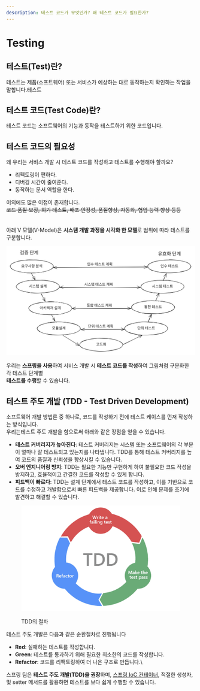 ```yaml
---
description: 테스트 코드가 무엇인가? 왜 테스트 코드가 필요한가?
---
```


# Testing

## **테스트(Test)란?** <a href="#what-is-test" id="what-is-test"></a>

테스트는 제품(소프트웨어) 또는 서비스가 예상하는 대로 동작하는지 확인하는 작업을 말합니다.테스트



## **테스트 코드(Test Code)란?** <a href="#what-is-test-code" id="what-is-test-code"></a>

테스트 코드는 소프트웨어의 기능과 동작을 테스트하기 위한 코드입니다.



## **테스트 코드의 필요성** <a href="#needs-for-test-code" id="needs-for-test-code"></a>

왜 우리는 서비스 개발 시 테스트 코드를 작성하고 테스트를 수행해야 할까요?

* 리펙토링이 편하다.
* 디버깅 시간이 줄여준다.
* 동작하는 문서 역할을 한다.

이외에도 많은 이점이 존재합니다. \
~~코드 품질 보장, 회기 테스트, 배포 안정성, 품질향상, 자동화, 협업 능력 향상 등등~~ \
\
\
아래 V 모델(V-Model)은 **시스템 개발 과정을 시각화 한 모델**로 범위에 따라 테스트를 구분합니다.

<img src="../.gitbook/assets/file.excalidraw.svg" alt="생명주기 V-모델" class="gitbook-drawing">

우리는 **스프링을  사용**하여 서비스 개발 시 **테스트 코드를 작성**하여 그림처럼 구분화한 각 테스트 단계별\
**테스트를 수행**할 수 있습니다.



## **테스트 주도 개발 (TDD - Test Driven Development)** <a href="#test-driven-development" id="test-driven-development"></a>

소프트웨어 개발 방법론 중 하나로, 코드를 작성하기 전에 테스트 케이스를 먼저 작성하는 방식입니다.\
우리는테스트 주도 개발을 함으로써 아래와 같은 장점을 얻을 수 있습니다.

* **테스트 커버리지가 높아진다**: 테스트 커버리지는 시스템 또는 소프트웨어의 각 부분이 얼마나 잘 테스트되고 있는지를 나타냅니다. TDD를 통해 테스트 커버리지를 높여 코드의 품질과 신뢰성을 향상시킬 수 있습니다.
* **오버 엔지니어링 방지**: TDD는 필요한 기능만 구현하게 하여 불필요한 코드 작성을 방지하고, 효율적이고 간결한 코드를 작성할 수 있게 합니다.
* **피드백이 빠르다**: TDD는 설계 단계에서 테스트 코드를 작성하고, 이를 기반으로 코드를 수정하고 개발함으로써 빠른 피드백을 제공합니다. 이로 인해 문제를 조기에 발견하고 해결할 수 있습니다.

<figure><img src="../.gitbook/assets/image (9).png" alt="TDD 과정"><figcaption><p>TDD의 절차</p></figcaption></figure>

테스트 주도 개발은 다음과 같은 순환절차로 진행됩니다

* **Red**: 실패하는 테스트를 작성합니다.
* **Green**: 테스트를 통과하기 위해 필요한 최소한의 코드를 작성합니다.
* **Refactor**: 코드를 리팩토링하여 더 나은 구조로 만듭니다.\


스프링 팀은 **테스트 주도 개발(TDD)을 권장**하며, [스프링 IoC 컨테이너](../core-technologies/ioc-container.md), 적절한 생성자, 및 setter 메서드를 활용하면 테스트를 보다 쉽게 수행할 수 있습니다.
